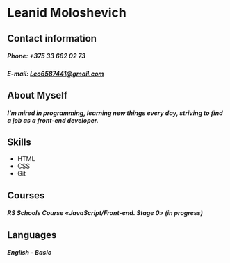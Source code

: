 # Leanid Moloshevich


## Contact information
##### Phone: +375 33 662 02 73
##### E-mail: Leo6587441@gmail.com

## About Myself
##### I’m mired in programming, learning new things every day, striving to find a job as a front-end developer.

## Skills
* HTML
* CSS
* Git

## Courses
##### RS Schools Course «JavaScript/Front-end. Stage 0» (in progress)

## Languages
##### English - Basic
